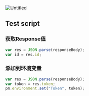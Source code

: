 
![Untitled](/images/postman.png)

## Test script

### 获取Response值

```javascript
var res = JSON.parse(responseBody);
var id = res.id;
```

### 添加到环境变量

```javascript
var res = JSON.parse(responseBody);
var token = res.token;
pm.environment.set("Token", token);
```

